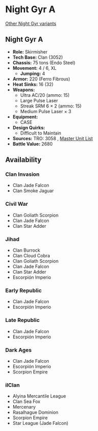 # Night Gyr A 

[Other Night Gyr variants](../night_gyr.md) 

## Night Gyr A 

- **Role:** Skirmisher 
- **Tech Base:** Clan (3052) 
- **Chassis:** 75 tons (Endo Steel) 
- **Movement:** 4 / 6, XL 
  - **Jumping:** 4 
- **Armor:** 220 (Ferro Fibrous) 
- **Heat Sinks:** 16 (32) 
- **Weapons:** 
  - Ultra AC/20 (ammo: 15) 
  - Large Pulse Laser 
  - Streak SRM 6 × 2 (ammo: 15) 
  - Medium Pulse Laser × 3 
- **Equipment:** 
  - CASE 
- **Design Quirks:** 
  - Difficult to Maintain 
- **Sources:** TRO: 3058 , [Master Unit List](http://masterunitlist.info/Unit/Details/2263) 
- **Battle Value:** 2680 

## Availability 

### Clan Invasion 

- Clan Jade Falcon 
- Clan Smoke Jaguar 

### Civil War 

- Clan Goliath Scorpion 
- Clan Jade Falcon 
- Clan Star Adder 

### Jihad 

- Clan Burrock 
- Clan Cloud Cobra 
- Clan Goliath Scorpion 
- Clan Jade Falcon 
- Clan Star Adder 
- Escorpión Imperio 

### Early Republic 

- Clan Jade Falcon 
- Escorpión Imperio 

### Late Republic 

- Clan Jade Falcon 
- Escorpión Imperio 

### Dark Ages 

- Clan Jade Falcon 
- Escorpión Imperio 
- Scorpion Empire 

### ilClan 

- Alyina Mercantile League 
- Clan Sea Fox 
- Mercenary 
- Rasalhague Dominion 
- Scorpion Empire 
- Star League (Jade Falcon) 


